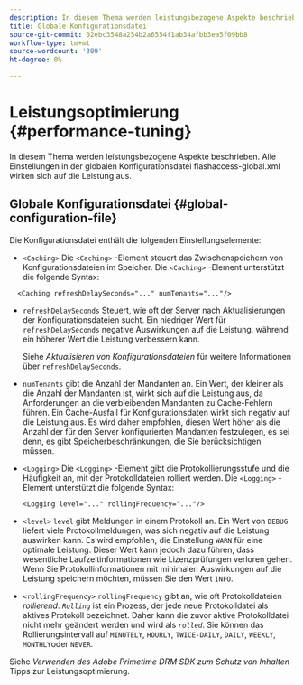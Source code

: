 ```yaml
---
description: In diesem Thema werden leistungsbezogene Aspekte beschrieben. Alle Einstellungen in der globalen Konfigurationsdatei flashaccess-global.xml wirken sich auf die Leistung aus.
title: Globale Konfigurationsdatei
source-git-commit: 02ebc3548a254b2a6554f1ab34afbb3ea5f09bb8
workflow-type: tm+mt
source-wordcount: '309'
ht-degree: 0%

---
```


# Leistungsoptimierung {#performance-tuning}

In diesem Thema werden leistungsbezogene Aspekte beschrieben. Alle Einstellungen in der globalen Konfigurationsdatei flashaccess-global.xml wirken sich auf die Leistung aus.

## Globale Konfigurationsdatei {#global-configuration-file}

Die Konfigurationsdatei enthält die folgenden Einstellungselemente:

* `<Caching>` Die `<Caching>` -Element steuert das Zwischenspeichern von Konfigurationsdateien im Speicher. Die `<Caching>` -Element unterstützt die folgende Syntax:

```
  <Caching refreshDelaySeconds="..." numTenants="..."/>
```

* `refreshDelaySeconds` Steuert, wie oft der Server nach Aktualisierungen der Konfigurationsdateien sucht. Ein niedriger Wert für `refreshDelaySeconds` negative Auswirkungen auf die Leistung, während ein höherer Wert die Leistung verbessern kann.

  Siehe *Aktualisieren von Konfigurationsdateien* für weitere Informationen über `refreshDelaySeconds`.

* `numTenants` gibt die Anzahl der Mandanten an. Ein Wert, der kleiner als die Anzahl der Mandanten ist, wirkt sich auf die Leistung aus, da Anforderungen an die verbleibenden Mandanten zu Cache-Fehlern führen. Ein Cache-Ausfall für Konfigurationsdaten wirkt sich negativ auf die Leistung aus. Es wird daher empfohlen, diesen Wert höher als die Anzahl der für den Server konfigurierten Mandanten festzulegen, es sei denn, es gibt Speicherbeschränkungen, die Sie berücksichtigen müssen.

* `<Logging>` Die `<Logging>` -Element gibt die Protokollierungsstufe und die Häufigkeit an, mit der Protokolldateien rolliert werden. Die `<Logging>` -Element unterstützt die folgende Syntax:

  ```
  <Logging level="..." rollingFrequency="..."/>
  ```

* `<level>`  `level` gibt Meldungen in einem Protokoll an. Ein Wert von `DEBUG` liefert viele Protokollmeldungen, was sich negativ auf die Leistung auswirken kann. Es wird empfohlen, die Einstellung `WARN` für eine optimale Leistung. Dieser Wert kann jedoch dazu führen, dass wesentliche Laufzeitinformationen wie Lizenzprüfungen verloren gehen. Wenn Sie Protokollinformationen mit minimalen Auswirkungen auf die Leistung speichern möchten, müssen Sie den Wert `INFO`.

* `<rollingFrequency>`  `rollingFrequency` gibt an, wie oft Protokolldateien *rollierend*. *`Rolling`* ist ein Prozess, der jede neue Protokolldatei als aktives Protokoll bezeichnet. Daher kann die zuvor aktive Protokolldatei nicht mehr geändert werden und wird als *`rolled`*. Sie können das Rollierungsintervall auf `MINUTELY`, `HOURLY`, `TWICE-DAILY`, `DAILY`, `WEEKLY`, `MONTHLY`oder `NEVER`.

Siehe *Verwenden des Adobe Primetime DRM SDK zum Schutz von Inhalten* Tipps zur Leistungsoptimierung.
